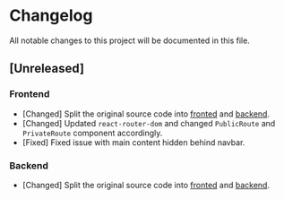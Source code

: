 # Changelog

All notable changes to this project will be documented in this file.

## [Unreleased]

### Frontend

- [Changed] Split the original source code into [fronted](frontend) and [backend](backend).
- [Changed] Updated `react-router-dom` and changed `PublicRoute` and `PrivateRoute` component accordingly.
- [Fixed] Fixed issue with main content hidden behind navbar. 

### Backend

- [Changed] Split the original source code into [fronted](frontend) and [backend](backend).
